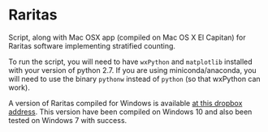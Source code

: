 # Raritas

Script, along with Mac OSX app (compiled on Mac OS X El Capitan) for Raritas software implementing stratified counting.

To run the script, you will need to have `wxPython` and `matplotlib` installed with your version of python 2.7.
If you are using miniconda/anaconda, you will need to use the binary `pythonw` instead of `python` (so that wxPython can work).

A version of Raritas compiled for Windows is available [at this dropbox address](https://dl.dropboxusercontent.com/u/51394019/Raritas_PC.rar). This version have been compiled on Windows 10 and also been tested on Windows 7 with success.
